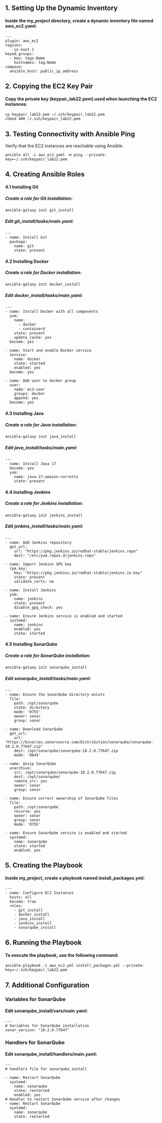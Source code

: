 ## 1. Setting Up the Dynamic Inventory
#### Inside the my_project directory, create a dynamic inventory file named aws_ec2.yaml:
```
---
plugin: aws_ec2
regions:
  - us-east-1
keyed_groups:
  - key: tags.Name 
    hostnames: tag:Name   
compose:
  ansible_host: public_ip_address 
```
## 2. Copying the EC2 Key Pair
####  Copy the private key (keypair_lab22.pem) used when launching the EC2 instances:
```
cp keypair_lab22.pem ~/.ssh/keypair_lab22.pem
chmod 400 ~/.ssh/keypair_lab22.pem
```
## 3. Testing Connectivity with Ansible Ping
Verify that the EC2 instances are reachable using Ansible:
```
ansible all -i aws_ec2.yaml -m ping --private-key=~/.ssh/keypair_lab22.pem
```
## 4. Creating Ansible Roles
#### 4.1 Installing Git
##### Create a role for Git installation:
```
ansible-galaxy init git_install
```
##### Edit git_install/tasks/main.yaml:
```
---
- name: Install Git
  package:
    name: git
    state: present
```
#### 4.2 Installing Docker
##### Create a role for Docker installation:
```
ansible-galaxy init docker_install
```
##### Edit docker_install/tasks/main.yaml:
```
---
- name: Install Docker with all components
  yum:
    name:
      - docker
      - containerd
    state: present
    update_cache: yes  
  become: yes   

- name: Start and enable Docker service
  service:
    name: docker
    state: started
    enabled: yes   
  become: yes

- name: Add user to docker group
  user:
    name: ec2-user  
    groups: docker
    append: yes  
  become: yes
```
#### 4.3 Installing Java
##### Create a role for Java installation:
```
ansible-galaxy init java_install
```
##### Edit java_install/tasks/main.yaml:
```
---
- name: Install Java 17
  become: yes
  yum:
    name: java-17-amazon-corretto                                                                                                          
    state: present
```
#### 4.4 Installing Jenkins
##### Create a role for Jenkins installation:
```
ansible-galaxy init jenkins_install
```
##### Edit jenkins_install/tasks/main.yaml:
```
---
- name: Add Jenkins repository
  get_url:
    url: "https://pkg.jenkins.io/redhat-stable/jenkins.repo"
    dest: "/etc/yum.repos.d/jenkins.repo"

- name: Import Jenkins GPG key
  rpm_key:
    key: "https://pkg.jenkins.io/redhat-stable/jenkins.io.key"
    state: present
    validate_certs: no

- name: Install Jenkins
  yum:
    name: jenkins
    state: present
    disable_gpg_check: yes  

- name: Ensure Jenkins service is enabled and started
  systemd:
    name: jenkins
    enabled: yes
    state: started
```
#### 4.5 Installing SonarQube
##### Create a role for SonarQube installation:
```
ansible-galaxy init sonarqube_install
```
##### Edit sonarqube_install/tasks/main.yaml:
```
---
- name: Ensure the SonarQube directory exists
  file:
    path: /opt/sonarqube
    state: directory
    mode: '0755'
    owner: sonar
    group: sonar

- name: Download SonarQube
  get_url:
    url: "https://binaries.sonarsource.com/Distribution/sonarqube/sonarqube-10.2.0.77647.zip"
    dest: /opt/sonarqube/sonarqube-10.2.0.77647.zip
    mode: '0644'

- name: Unzip SonarQube
  unarchive:
    src: /opt/sonarqube/sonarqube-10.2.0.77647.zip
    dest: /opt/sonarqube/
    remote_src: yes
    owner: sonar
    group: sonar

- name: Ensure correct ownership of SonarQube files
  file:
    path: /opt/sonarqube
    recurse: yes
    owner: sonar
    group: sonar
    mode: '0755'

- name: Ensure SonarQube service is enabled and started
  systemd:
    name: sonarqube
    state: started
    enabled: yes
```
## 5. Creating the Playbook
#### Inside my_project, create a playbook named install_packages.yml:
```
---
- name: Configure EC2 Instances
  hosts: all
  become: true
  roles:
    - git_install
    - docker_install
    - java_install
    - jenkins_install
    - sonarqube_install
```
## 6. Running the Playbook
#### To execute the playbook, use the following command:
```
ansible-playbook -i aws_ec2.yml install_packages.yml --private-key=~/.ssh/keypair_lab22.pem
```
## 7. Additional Configuration
### Variables for SonarQube
#### Edit sonarqube_install/vars/main.yaml:
```
---
# Variables for SonarQube installation
sonar_version: "10.2.0.77647"
```
### Handlers for SonarQube
#### Edit sonarqube_install/handlers/main.yaml:
```
---
# handlers file for sonarqube_install

- name: Restart SonarQube
  systemd:
    name: sonarqube
    state: restarted
    enabled: yes
# Handler to restart SonarQube service after changes
- name: Restart SonarQube
  systemd:
    name: sonarqube
    state: restarted
```
